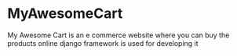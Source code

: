 # MyAwesomeCart
My Awesome Cart is an e commerce website where you can buy the products online
django framework is used for developing it
